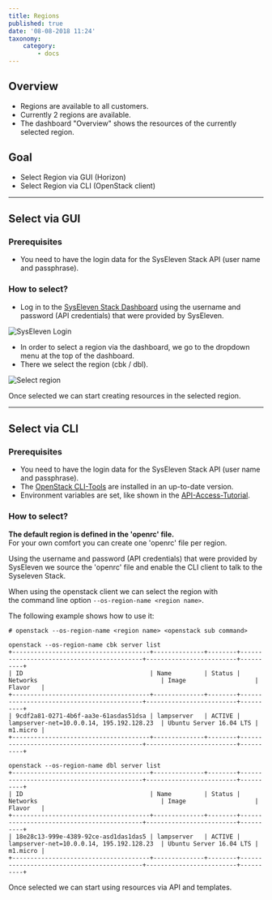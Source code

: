 ```yaml
---
title: Regions
published: true
date: '08-08-2018 11:24'
taxonomy:
    category:
        - docs
---
```


## Overview

* Regions are available to all customers.
* Currently 2 regions are available.
* The dashboard "Overview" shows the resources of the currently selected region.

## Goal

* Select Region via GUI (Horizon)
* Select Region via CLI (OpenStack client)

---

## Select via GUI

### Prerequisites

* You need to have the login data for the SysEleven Stack API (user name and passphrase).

### How to select?

* Log in to the [SysEleven Stack Dashboard](https://dashboard.cloud.syseleven.net) using the username and password (API credentials) that were provided by SysEleven.

![SysEleven Login](../../images/horizon-login.png)

* In order to select a region via the dashboard, we go to the dropdown menu at the top of the dashboard.
* There we select the region (cbk / dbl).

![Select region](../../images/selectregion.png)

Once selected we can start creating resources in the selected region.

---

## Select via CLI

### Prerequisites

* You need to have the login data for the SysEleven Stack API (user name and passphrase).
* The [OpenStack CLI-Tools](../../03.Howtos/05.openstack-cli/docs.de.md) are installed in an up-to-date version.
* Environment variables are set, like shown in the [API-Access-Tutorial](../../02.Tutorials/03.api-access/docs.en.md).

### How to select?

**The default region is defined in the 'openrc' file.**  
For your own comfort you can create one 'openrc' file per region.

Using the username and password (API credentials) that were provided by SysEleven we source the 'openrc' file and enable the CLI client to talk to the Syseleven Stack.

When using the openstack client we can select the region with  
the command line option `--os-region-name <region name>`.

The following example shows how to use it:

```shell
# openstack --os-region-name <region name> <openstack sub command>

openstack --os-region-name cbk server list
+--------------------------------------+--------------+--------+-------------------------------------------+-------------------------+----------+
| ID                                   | Name         | Status | Networks                                  | Image                   | Flavor   |
+--------------------------------------+--------------+--------+-------------------------------------------+-------------------------+----------+
| 9cdf2a81-0271-4b6f-aa3e-61asdas51dsa | lampserver   | ACTIVE | lampserver-net=10.0.0.14, 195.192.128.23  | Ubuntu Server 16.04 LTS | m1.micro |
+--------------------------------------+--------------+--------+-------------------------------------------+-------------------------+----------+

openstack --os-region-name dbl server list
+--------------------------------------+--------------+--------+-------------------------------------------+-------------------------+----------+
| ID                                   | Name         | Status | Networks                                  | Image                   | Flavor   |
+--------------------------------------+--------------+--------+-------------------------------------------+-------------------------+----------+
| 18e28c13-999e-4389-92ce-asd1das1das5 | lampserver   | ACTIVE | lampserver-net=10.0.0.14, 195.192.128.23  | Ubuntu Server 16.04 LTS | m1.micro |
+--------------------------------------+--------------+--------+-------------------------------------------+-------------------------+----------+
```

Once selected we can start using resources via API and templates.